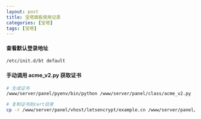 ```yaml
---
layout: post
title: 宝塔面板使用记录
categories: [宝塔]
tags: [宝塔]
---
```

#### 查看默认登录地址

```sh
/etc/init.d/bt default
```

#### 手动调用 acme_v2.py 获取证书

```sh
# 生成证书
/www/server/panel/pyenv/bin/python /www/server/panel/class/acme_v2.py --domain example.cn,www.example.cn --type http --path /www/wwwroot/example.cn

# 复制证书到cert目录
cp -r /www/server/panel/vhost/letsencrypt/example.cn /www/server/panel/vhost/cert/
```
